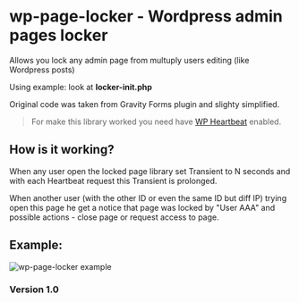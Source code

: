 # wp-page-locker - Wordpress admin pages locker
Allows you lock any admin page from multuply users editing (like Wordpress posts)

Using example: look at **locker-init.php**

Original code was taken from Gravity Forms plugin and slighty simplified.

> For make this library worked you need have [WP Heartbeat](https://code.tutsplus.com/tutorials/the-heartbeat-api-getting-started--wp-32446) enabled.

## How is it working?

When any user open the locked page library set Transient to N seconds and with each Heartbeat request this Transient is prolonged.

When another user (with the other ID or even the same ID but diff IP) trying open this page he get a notice that page was locked by "User AAA" and possible actions - close page or request access to page.

## Example: 

![wp-page-locker example](https://res.cloudinary.com/dxo61viuo/image/upload/v1489837957/git/example1.png)

### Version 1.0
